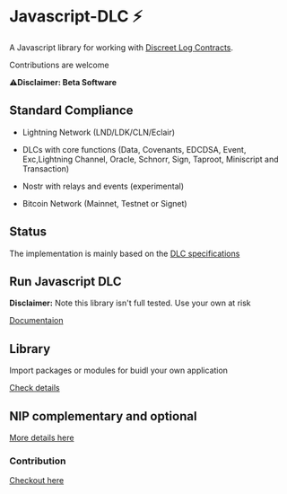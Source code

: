 # Javascript-DLC ⚡ 


A Javascript library for working with [Discreet Log Contracts](https://adiabat.github.io/dlc.pdf).

Contributions are welcome

⚠️**Disclaimer: Beta Software**

## Standard Compliance

- Lightning Network (LND/LDK/CLN/Eclair)

- DLCs with core functions (Data, Covenants, EDCDSA, Event, Exc,Lightning Channel, Oracle, Schnorr, Sign, Taproot, Miniscript and Transaction)

- Nostr with relays and events (experimental)

- Bitcoin Network (Mainnet, Testnet or Signet)

## Status

The implementation is mainly based on the [DLC specifications](https://github.com/discreetlogcontracts/dlcspecs)

## Run Javascript DLC

**Disclaimer:** Note this library isn't full tested. Use your own at risk

[Documentaion](https://github.com/AreaLayer/javascript-dlc/blob/main/docs/run.md)

## Library

Import packages or modules for buidl your own application

[Check details](https://github.com/AreaLayer/javascript-dlc/blob/main/docs/library.md)

## NIP complementary and optional

[More details here](https://github.com/AreaLayer/NIP-xxx)

### Contribution

[Checkout here](https://github.com/AreaLayer/javascript-dlc/blob/main/CONTRIBUTING.md)

